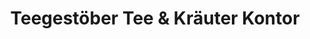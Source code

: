---
title: "Teegestöber Tee & Kräuter Kontor"
url: /cuxhaven/teegestoeber-tee-und-kraeuter-kontor/
shop: Tee
---